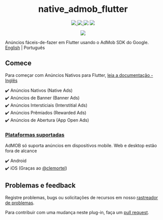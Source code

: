 <div>
  <h1 align="center">native_admob_flutter</h1>
  <p align="center">
    <a title="Discord" href="https://discord.gg/674gpDQUVq">
      <img src="https://img.shields.io/discord/809528329337962516?label=discord&logo=discord" />
    </a>
    <a title="Pub" href="https://pub.dartlang.org/packages/native_admob_flutter" >
      <img src="https://img.shields.io/pub/v/native_admob_flutter.svg?style=popout&include_prereleases" />
    </a>
    <a title="Licensa do Github">
      <img src="https://img.shields.io/github/license/bdlukaa/native_admob_flutter" />
    </a>
    <a title="PRs são bem-vindos">
      <img src="https://img.shields.io/badge/PRs-welcome-brightgreen.svg" />
    </a>
  </p>
  <p align="center">
    <a title="Me compre um café" href="https://www.buymeacoffee.com/bdlukaa">
      <img src="https://img.buymeacoffee.com/button-api/?text=Me compre um café&emoji=&slug=bdlukaa&button_colour=FF5F5F&font_colour=ffffff&font_family=Lato&outline_colour=000000&coffee_colour=FFDD00">
    </a>
  </p>

Anúncios fáceis-de-fazer em Flutter usando o AdMob SDK do Google.\
[English](README.md) | Português

</div>

## Comece

Para começar com Anúncios Nativos para Flutter, [leia a documentação - Inglês](https://github.com/bdlukaa/native_admob_flutter/wiki)

✔️ Anúncios Nativos (Native Ads)\
✔️ Anúncios de Banner (Banner Ads)\
✔️ Anúncios Intersticiais (Interstitial Ads)\
✔️ Anúncios Prêmiados (Rewarded Ads)\
✔️ Anúncios de Abertura (App Open Ads)

### [Plataformas suportadas](https://github.com/bdlukaa/native_admob_flutter/wiki/Platform-setup)

AdMOB só suporta anúncios em dispositivos mobile. Web e desktop estão fora de alcance

✔️ Android\
✔️ iOS (Graças ao [@clemortel](https://github.com/clemortel))

## Problemas e feedback

Registre problemas, bugs ou solicitações de recursos em nosso [rastreador de problemas](https://github.com/bdlukaa/native_admob_flutter/issues/new).

Para contribuir com uma mudança neste plug-in, faça um [pull request](https://github.com/bdlukaa/native_admob_flutter/pulls).
